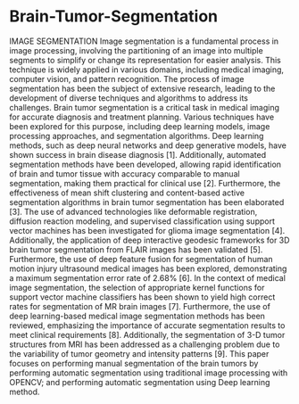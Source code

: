 # Brain-Tumor-Segmentation
IMAGE SEGMENTATION
Image segmentation is a fundamental process in image processing, involving the partitioning of an image into multiple segments to simplify or change its representation for easier analysis. This technique is widely applied in various domains, including medical imaging, computer vision, and pattern recognition. The process of image segmentation has been the subject of extensive research, leading to the development of diverse techniques and algorithms to address its challenges. Brain tumor segmentation is a critical task in medical imaging for accurate diagnosis and treatment planning. Various techniques have been explored for this purpose, including deep learning models, image processing approaches, and segmentation algorithms. Deep learning methods, such as deep neural networks and deep generative models, have shown success in brain disease diagnosis [1]. Additionally, automated segmentation methods have been developed, allowing rapid identification of brain and tumor tissue with accuracy comparable to manual segmentation, making them practical for clinical use [2]. Furthermore, the effectiveness of mean shift clustering and content-based active segmentation algorithms in brain tumor segmentation has been elaborated [3].
The use of advanced technologies like deformable registration, diffusion reaction modeling, and supervised classification using support vector machines has been investigated for glioma image segmentation [4]. Additionally, the application of deep interactive geodesic frameworks for 3D brain tumor segmentation from FLAIR images has been validated [5]. Furthermore, the use of deep feature fusion for segmentation of human motion injury ultrasound medical images has been explored, demonstrating a maximum segmentation error rate of 2.68% [6].
In the context of medical image segmentation, the selection of appropriate kernel functions for support vector machine classifiers has been shown to yield high correct rates for segmentation of MR brain images [7]. Furthermore, the use of deep learning-based medical image segmentation methods has been reviewed, emphasizing the importance of accurate segmentation results to meet clinical requirements [8]. Additionally, the segmentation of 3-D tumor structures from MRI has been addressed as a challenging problem due to the variability of tumor geometry and intensity patterns [9]. This paper focuses on performing manual segmentation of the brain tumors by performing automatic segmentation using traditional image processing with OPENCV; and performing automatic segmentation using Deep learning method.
